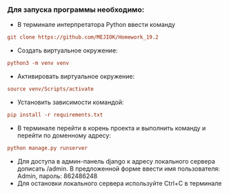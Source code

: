### Для запуска программы необходимо:
- В терминале интерпретатора Python ввести команду 
```ini
git clone https://github.com/MEJIOK/Homework_19.2
```
- Создать виртуальное окружение:
```ini
python3 -m venv venv
```
- Активировать виртуальное окружение:
```ini
source venv/Scripts/activate
```
- Установить зависимости командой:
```ini
pip install -r requirements.txt
```
- В терминале перейти в корень проекта и выполнить команду и перейти по доменному адресу:
```ini
python manage.py runserver
```
- Для доступа в админ-панель django к адресу локального сервера дописать /admin. 
В предложенной форме ввести имя пользователя: Admin, пароль: 862486248
- Для остановки локального сервера используйте Сtrl+С в терминале
